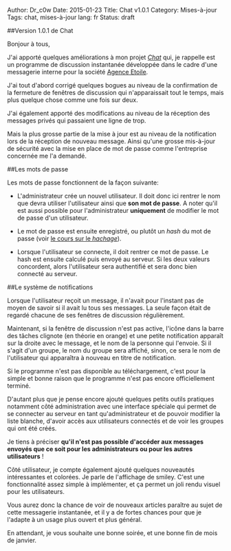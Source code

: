 Author: Dr_c0w
Date: 2015-01-23
Title: Chat v1.0.1
Category: Mises-à-jour
Tags: chat, mises-à-jour
lang: fr
Status: draft

##Version 1.0.1 de Chat

Bonjour à tous,

J'ai apporté quelques améliorations à mon projet [*Chat*]({filename}./chat.md) qui, je
rappelle est un programme de discussion instantanée développée dans le cadre
d'une messagerie interne pour la société 
[Agence Etoile](http://www.agence-etoile.com). 

J'ai tout d'abord corrigé quelques bogues au niveau de la confirmation
de la fermeture de fenêtres de discussion qui n'apparaissait tout le
temps, mais plus quelque chose comme une fois sur deux.

J'ai également apporté des modifications au niveau de la réception
des messages privés qui passaient une ligne de trop.

Mais la plus grosse partie de la mise à jour est au niveau de la 
notification lors de la réception de nouveau message. Ainsi qu'une
grosse mis-à-jour de sécurité avec la mise en place de mot de passe
comme l'entreprise concernée me l'a demandé.

##Les mots de passe

Les mots de passe fonctionnent de la façon suivante:

- L'administrateur crée un nouvel utilisateur. Il doit
donc ici rentrer le nom que devra utiliser l'utilisateur
ainsi que __son mot de passe__. A noter qu'il est aussi 
possible pour l'administrateur __uniquement__ de modifier
le mot de passe d'un utilisateur.

- Le mot de passe est ensuite enregistré, ou plutôt un *hash*
du mot de passe (voir [le cours sur le *hachage*]({filename}./hachage.md)).

- Lorsque l'utilisateur se connecte, il doit rentrer ce mot de passe. 
Le hash est ensuite calculé puis envoyé au serveur. Si les deux 
valeurs concordent, alors l'utilisateur sera authentifié et sera
donc bien connecté au serveur.


##Le système de notifications

Lorsque l'utilisateur reçoit un message, il n'avait pour l'instant
pas de moyen de savoir si il avait lu tous ses messages. La seule
façon était de regardé chacune de ses fenêtres de discussion régulièrement.

Maintenant, si la fenêtre de discussion n'est pas active, l'icône dans la
barre des tâches clignote (en théorie en orange) et une petite notification
apparaît sur la droite avec le message, et le nom de la personne qui l'envoie.
Si il s'agit d'un groupe, le nom du groupe sera affiché, sinon, ce sera le 
nom de l'utilisateur qui apparaîtra à nouveau en titre de notification.


Si le programme n'est pas disponible au téléchargement, c'est pour la simple
et bonne raison que le programme n'est pas encore officiellement terminé.

D'autant plus que je pense encore ajouté quelques petits outils pratiques
notamment côté administration avec une interface spéciale qui permet de se
connecter au serveur en tant qu'administrateur et de pouvoir modifier
la liste blanche, d'avoir accès aux utilisateurs connectés et de voir les
groupes qui ont été créés.

Je tiens à préciser __qu'il n'est pas possible d'accéder aux messages envoyés
que ce soit pour les administrateurs ou pour les autres utilisateurs__ !


Côté utilisateur, je compte également ajouté quelques nouveautés intéressantes 
et colorées. Je parle de l'affichage de smiley. C'est une fonctionnalité assez
simple à implémenter, et ça permet un joli rendu visuel pour les utilisateurs.


Vous aurez donc la chance de voir de nouveaux articles paraître au sujet de
cette messagerie instantanée, et il y a de fortes chances pour que je l'adapte
à un usage plus ouvert et plus général.

En attendant, je vous souhaite une bonne soirée, et une bonne fin de mois
de janvier.
